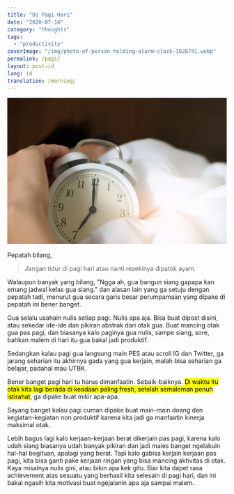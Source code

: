 ```yaml
---
title: "Di Pagi Hari"
date: "2020-07-14"
category: "thoughts"
tags:
  - "productivity"
coverImage: "/img/photo-of-person-holding-alarm-clock-1028741.webp"
permalink: /pagi/
layout: post-id
lang: id
translation: /morning/
---
```


![](/img/photo-of-person-holding-alarm-clock-1028741.webp)

Pepatah bilang,

> Jangan tidur di pagi hari atau nanti rezekinya dipatok ayam.

Walaupun banyak yang bilang, "Ngga ah, gua bangun siang gapapa kan emang jadwal kelas gua siang." dan alasan lain yang ga setuju dengan pepatah tadi, menurut gua secara garis besar perumpamaan yang dipake di pepatah ini bener banget.

Gua selalu usahain nulis setiap pagi. Nulis apa aja. Bisa buat dipost disini, atau sekedar ide-ide dan pikiran abstrak dari otak gua. Buat mancing otak gua pas pagi, dan biasanya kalo paginya gua nulis, sampe siang, sore, bahkan malem di hari itu gua bakal jadi produktif.

Sedangkan kalau pagi gua langsung main PES atau scroll IG dan Twitter, ga jarang seharian itu akhirnya gada yang gua kerjain, malah bisa seharian ga belajar, padahal mau UTBK.

Bener banget pagi hari tu harus dimanfaatin. Sebaik-baiknya. <mark>Di waktu itu otak kita lagi berada di keadaan paling fresh, setelah semaleman penuh istirahat</mark>, ga dipake buat mikir apa-apa.

Sayang banget kalau pagi cuman dipake buat main-main doang dan kegiatan-kegiatan non produktif karena kita jadi ga manfaatin kinerja maksimal otak.

Lebih bagus lagi kalo kerjaan-kerjaan berat dikerjain pas pagi, karena kalo udah siang biasanya udah banyak pikiran dan jadi males banget ngelakuin hal-hal begituan, apalagi yang berat. Tapi kalo gabisa kerjain kerjaan pas pagi, kita bisa ganti pake kerjaan ringan yang bisa mancing aktivitas di otak. Kaya misalnya nulis gini, atau bikin apa kek gitu. Biar kita dapet rasa achievement atas sesuatu yang berhasil kita selesain di pagi hari, dan ini bakal ngasih kita motivasi buat ngejalanin apa aja sampai malem.
